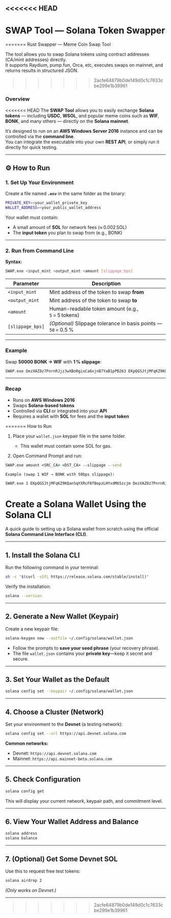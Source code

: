 <<<<<<< HEAD
 ---
 #  SWAP Tool — Solana Token Swapper
=======
Rust Swapper — Meme Coin Swap Tool

The tool allows you to swap Solana tokens using contract addresses (CA/mint addresses) directly.  
It supports Raydium, pump.fun, Orca, etc, executes swaps on mainnet, and returns results in structured JSON.
>>>>>>> 2acfe64879b0de149d0c1c7633cbe299e1b39961

 ### Overview

<<<<<<< HEAD
 The **SWAP Tool** allows you to easily exchange **Solana tokens** — including **USDC**, **WSOL**, and popular meme coins such as **WIF**, **BONK**, and many others — directly on the **Solana mainnet**.  

 It’s designed to run on an **AWS Windows Server 2016** instance and can be controlled via the **command line**.  
 You can integrate the executable into your own **REST API**, or simply run it directly for quick testing.

 ---

 ## ⚙️ How to Run

 ### 1. Set Up Your Environment

 Create a file named **`.env`** in the same folder as the binary:

 ```bash
 PRIVATE_KEY=<your_wallet_private_key
 WALLET_ADDRESS=<your_public_wallet_address
 ```

 Your wallet must contain:

 - A small amount of **SOL** for network fees (≈ 0.002 SOL)
 - The **input token** you plan to swap from (e.g., BONK)

 ---

 ### 2. Run from Command Line

 **Syntax:**

 ```bash
 SWAP.exe <input_mint <output_mint <amount [slippage_bps]
 ```

 | Parameter | Description |
 |------------|-------------|
 | `<input_mint` | Mint address of the token to swap **from** |
 | `<output_mint` | Mint address of the token to swap **to** |
 | `<amount` | Human-readable token amount (e.g., `5` = 5 tokens) |
 | `[slippage_bps]` | *(Optional)* Slippage tolerance in basis points — `50` = 0.5 % |

 ---

 ### Example

 Swap **50000 BONK → WIF** with **1 % slippage**:

 ```bash
 SWAP.exe DezXAZ8z7PnrnRJjz3wXBoRgixCa6xjnB7YaB1pPB263 EKpQGSJtjMFqKZ9KQanSqYXRcF8fBopzLHYxdM65zcjm 50000 100
 ```

 ---

 ### Recap

 - Runs on **AWS Windows 2016**  
 - Swaps **Solana-based tokens**  
 - Controlled via **CLI** or integrated into your **API**  
 - Requires a wallet with **SOL** for fees and the **input token**

=======
  How to Run

1. Place your `wallet.json` keypair file in the same folder.  
   - This wallet must contain some SOL for gas.  

2. Open Command Prompt and run:

```cmd
SWAP.exe amount <SRC_CA> <DST_CA> --slippage --send
```
```cmd
Example (swap 1 WIF → BONK with 50bps slippage):
```
```cmd
SWAP.exe 1 EKpQGSJtjMFqKZ9KQanSqYXRcF8fBopzLHYxdM65zcjm DezXAZ8z7PnrnRJjz3wXBoRgixCa6xjnB7YaB1pPB263 50 --send
```
# Create a Solana Wallet Using the Solana CLI

A quick guide to setting up a Solana wallet from scratch using the official **Solana Command Line Interface (CLI)**.

---

##  1. Install the Solana CLI

Run the following command in your terminal:

```bash
sh -c "$(curl -sSfL https://release.solana.com/stable/install)"
```

Verify the installation:

```bash
solana --version
```

---

##  2. Generate a New Wallet (Keypair)

Create a new keypair file:

```bash
solana-keygen new --outfile ~/.config/solana/wallet.json
```

- Follow the prompts to **save your seed phrase** (your recovery phrase).
- The file `wallet.json` contains your **private key**—keep it secret and secure.

---

##  3. Set Your Wallet as the Default

```bash
solana config set --keypair ~/.config/solana/wallet.json
```

---

##  4. Choose a Cluster (Network)

Set your environment to the **Devnet** (a testing network):

```bash
solana config set --url https://api.devnet.solana.com
```

**Common networks:**
- Devnet: `https://api.devnet.solana.com`
- Mainnet: `https://api.mainnet-beta.solana.com`

---

##  5. Check Configuration

```bash
solana config get
```

This will display your current network, keypair path, and commitment level.

---

##  6. View Your Wallet Address and Balance

```bash
solana address
solana balance
```

---

##  7. (Optional) Get Some Devnet SOL

Use this to request free test tokens:

```bash
solana airdrop 2
```

*(Only works on Devnet.)*

---
>>>>>>> 2acfe64879b0de149d0c1c7633cbe299e1b39961
